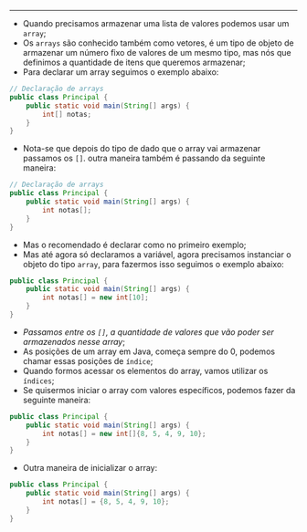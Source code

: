 ___
- Quando precisamos armazenar uma lista de valores podemos usar um `array`;
- Os `arrays` são conhecido também como vetores, é um tipo de objeto de armazenar um número fixo de valores de um mesmo tipo, mas nós que definimos a quantidade de itens que queremos armazenar;
- Para declarar um array seguimos o exemplo abaixo:
```java
// Declaração de arrays
public class Principal {
	public static void main(String[] args) {
		int[] notas;
	}
}
```
- Nota-se que depois do tipo de dado que o array vai armazenar passamos os `[]`. outra maneira também é passando da seguinte maneira:
```java
// Declaração de arrays
public class Principal {
	public static void main(String[] args) {
		int notas[];
	}
}
```
- Mas o recomendado é declarar como no primeiro exemplo;
- Mas até agora só declaramos a variável, agora precisamos instanciar o objeto do tipo `array`, para fazermos isso seguimos o exemplo abaixo:
```java
public class Principal {
	public static void main(String[] args) {
		int notas[] = new int[10];
	}
}
```
- *Passamos entre os `[]`, a quantidade de valores que vão poder ser armazenados nesse array*;
- As posições de um array em Java, começa sempre do 0, podemos chamar essas posições de `índice`;
- Quando formos acessar os elementos do array, vamos utilizar os `índices`;
- Se quisermos iniciar o array com valores específicos, podemos fazer da seguinte maneira:
```java
public class Principal {
	public static void main(String[] args) {
		int notas[] = new int[]{8, 5, 4, 9, 10};
	}
}
```
- Outra maneira de inicializar o array:
```java
public class Principal {
	public static void main(String[] args) {
		int notas[] = {8, 5, 4, 9, 10};
	}
}
```
 